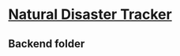 # [Natural Disaster Tracker](https://github.com/alejandro-mancebo/natural-disaster-track/blob/main/README.md)

## Backend folder